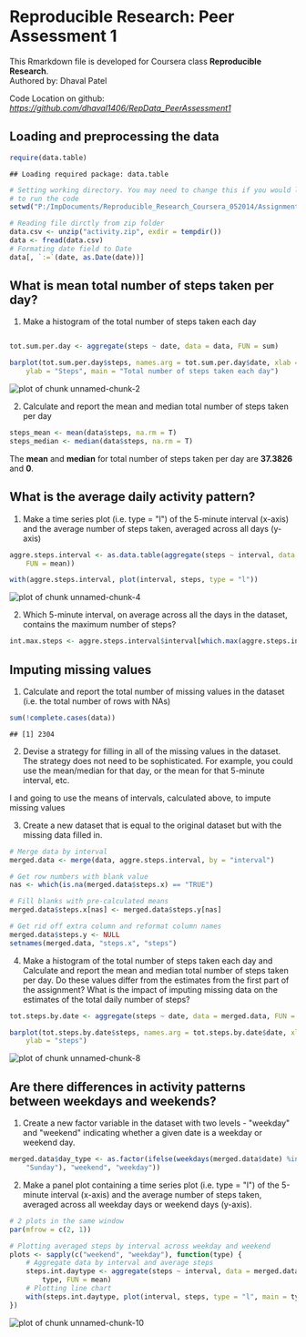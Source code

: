 # Reproducible Research: Peer Assessment 1
This Rmarkdown file is developed for Coursera class **Reproducible Research**.  
Authored by: Dhaval Patel  

Code Location on github: *https://github.com/dhaval1406/RepData_PeerAssessment1*

## Loading and preprocessing the data


```r
require(data.table)
```

```
## Loading required package: data.table
```

```r
# Setting working directory. You may need to change this if you would like
# to run the code
setwd("P:/ImpDocuments/Reproducible_Research_Coursera_052014/Assignments/RepData_PeerAssessment1/")

# Reading file dirctly from zip folder
data.csv <- unzip("activity.zip", exdir = tempdir())
data <- fread(data.csv)
# Formating date field to Date
data[, `:=`(date, as.Date(date))]
```



## What is mean total number of steps taken per day?

1. Make a histogram of the total number of steps taken each day


```r

tot.sum.per.day <- aggregate(steps ~ date, data = data, FUN = sum)

barplot(tot.sum.per.day$steps, names.arg = tot.sum.per.day$date, xlab = "Date", 
    ylab = "Steps", main = "Total number of steps taken each day")
```

![plot of chunk unnamed-chunk-2](figure/unnamed-chunk-2.png) 


2. Calculate and report the mean and median total number of steps taken per day


```r
steps_mean <- mean(data$steps, na.rm = T)
steps_median <- median(data$steps, na.rm = T)
```


The **mean** and **median** for total number of steps taken per day are **37.3826** and **0**.


## What is the average daily activity pattern?

1. Make a time series plot (i.e. type = "l") of the 5-minute interval (x-axis) and the average number of steps taken, averaged across all days (y-axis)


```r
aggre.steps.interval <- as.data.table(aggregate(steps ~ interval, data = data, 
    FUN = mean))

with(aggre.steps.interval, plot(interval, steps, type = "l"))
```

![plot of chunk unnamed-chunk-4](figure/unnamed-chunk-4.png) 


2. Which 5-minute interval, on average across all the days in the dataset, contains the maximum number of steps?


```r
int.max.steps <- aggre.steps.interval$interval[which.max(aggre.steps.interval$steps)]
```



## Imputing missing values

1. Calculate and report the total number of missing values in the dataset (i.e. the total number of rows with NAs)


```r
sum(!complete.cases(data))
```

```
## [1] 2304
```


2. Devise a strategy for filling in all of the missing values in the dataset. The strategy does not need to be sophisticated. For example, you could use the mean/median for that day, or the mean for that 5-minute interval, etc.

I and going to use the means of intervals, calculated above, to impute missing values
  
3. Create a new dataset that is equal to the original dataset but with the missing data filled in.


```r
# Merge data by interval
merged.data <- merge(data, aggre.steps.interval, by = "interval")

# Get row numbers with blank value
nas <- which(is.na(merged.data$steps.x) == "TRUE")

# Fill blanks with pre-calculated means
merged.data$steps.x[nas] <- merged.data$steps.y[nas]

# Get rid off extra column and reformat column names
merged.data$steps.y <- NULL
setnames(merged.data, "steps.x", "steps")
```


4. Make a histogram of the total number of steps taken each day and Calculate and report the mean and median total number of steps taken per day. Do these values differ from the estimates from the first part of the assignment? What is the impact of imputing missing data on the estimates of the total daily number of steps?


```r
tot.steps.by.date <- aggregate(steps ~ date, data = merged.data, FUN = sum)

barplot(tot.steps.by.date$steps, names.arg = tot.steps.by.date$date, xlab = "date", 
    ylab = "steps")
```

![plot of chunk unnamed-chunk-8](figure/unnamed-chunk-8.png) 


## Are there differences in activity patterns between weekdays and weekends?

1. Create a new factor variable in the dataset with two levels - "weekday" and "weekend" indicating whether a given date is a weekday or weekend day.


```r
merged.data$day_type <- as.factor(ifelse(weekdays(merged.data$date) %in% c("Saturday", 
    "Sunday"), "weekend", "weekday"))
```


2. Make a panel plot containing a time series plot (i.e. type = "l") of the 5-minute interval (x-axis) and the average number of steps taken, averaged across all weekday days or weekend days (y-axis). 


```r
# 2 plots in the same window
par(mfrow = c(2, 1))

# Plotting averaged steps by interval across weekday and weekend
plots <- sapply(c("weekend", "weekday"), function(type) {
    # Aggregate data by interval and average steps
    steps.int.daytype <- aggregate(steps ~ interval, data = merged.data, subset = merged.data$day_type == 
        type, FUN = mean)
    # Plotting line chart
    with(steps.int.daytype, plot(interval, steps, type = "l", main = type))
})
```

![plot of chunk unnamed-chunk-10](figure/unnamed-chunk-10.png) 





